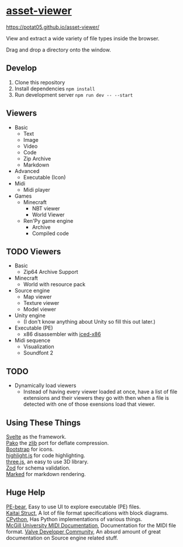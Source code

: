 # [asset-viewer](https://potat05.github.io/asset-viewer/)

https://potat05.github.io/asset-viewer/

View and extract a wide variety of file types inside the browser.

Drag and drop a directory onto the window.

## Develop

1. Clone this repository
2. Install dependencies `npm install`
3. Run development server `npm run dev -- --start`

## Viewers

* Basic
    * Text
    * Image
    * Video
    * Code
    * Zip Archive
    * Markdown
* Advanced
    * Executable (Icon)
* Midi
    * Midi player
* Games
    * Minecraft
        * NBT viewer
        * World Viewer
    * Ren'Py game engine
        * Archive
        * Compiled code

## TODO Viewers

* Basic
    * Zip64 Archive Support
* Minecraft
    * World with resource pack
* Source engine
    * Map viewer
    * Texture viewer
    * Model viewer
* Unity engine
    * (I don't know anything about Unity so fill this out later.)
* Executable (PE)
    * x86 disassembler with [iced-x86](https://www.npmjs.com/package/iced-x86)
* Midi sequence
    * Visualization
    * Soundfont 2

## TODO

* Dynamically load viewers
    * Instead of having every viewer loaded at once, have a list of file extensions and their viewers they go with then when a file is detected with one of those exensions load that viewer.

## Using These Things

[Svelte](https://svelte.dev/) as the framework.  
[Pako](https://www.npmjs.com/package/pako) the [zlib](https://www.zlib.net/) port for deflate compression.  
[Bootstrap](https://icons.getbootstrap.com/) for icons.  
[highlight.js](https://highlightjs.org/) for code highlighting.  
[three.js](https://threejs.org/), an easy to use 3D library.  
[Zod](https://zod.dev/) for schema validation.  
[Marked](https://marked.js.org/) for markdown rendering.  

## Huge Help

[PE-bear](https://github.com/hasherezade/pe-bear/), Easy to use UI to explore executable (PE) files.  
[Kaitai Struct](http://formats.kaitai.io), A lot of file format specifications with block diagrams.  
[CPython](https://github.com/python/cpython), Has Python implementations of various things.  
[McGill University MIDI Documentation](http://www.music.mcgill.ca/~ich/classes/mumt306/StandardMIDIfileformat.html), Documentation for the MIDI file format.
[Valve Developer Community](https://developer.valvesoftware.com/wiki/Main_Page), An absurd amount of great documentation on Source engine related stuff.
